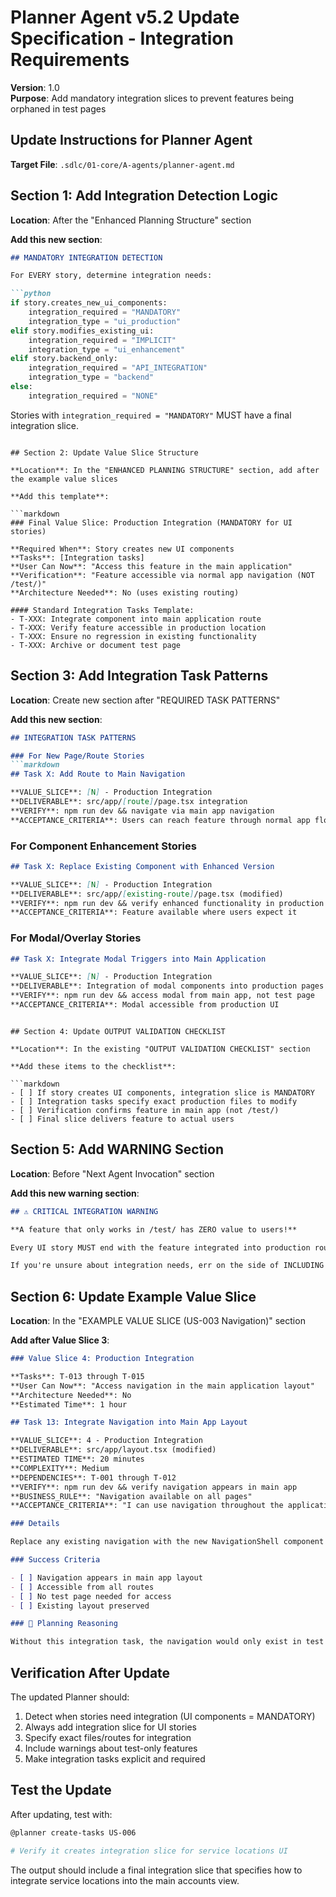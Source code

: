 # Planner Agent v5.2 Update Specification - Integration Requirements
**Version**: 1.0  
**Purpose**: Add mandatory integration slices to prevent features being orphaned in test pages

## Update Instructions for Planner Agent

**Target File**: `.sdlc/01-core/A-agents/planner-agent.md`

## Section 1: Add Integration Detection Logic

**Location**: After the "Enhanced Planning Structure" section

**Add this new section**:

```markdown
## MANDATORY INTEGRATION DETECTION

For EVERY story, determine integration needs:

```python
if story.creates_new_ui_components:
    integration_required = "MANDATORY"
    integration_type = "ui_production"
elif story.modifies_existing_ui:
    integration_required = "IMPLICIT"
    integration_type = "ui_enhancement"  
elif story.backend_only:
    integration_required = "API_INTEGRATION"
    integration_type = "backend"
else:
    integration_required = "NONE"
```

Stories with `integration_required = "MANDATORY"` MUST have a final integration slice.
```

## Section 2: Update Value Slice Structure

**Location**: In the "ENHANCED PLANNING STRUCTURE" section, add after the example value slices

**Add this template**:

```markdown
### Final Value Slice: Production Integration (MANDATORY for UI stories)

**Required When**: Story creates new UI components
**Tasks**: [Integration tasks]
**User Can Now**: "Access this feature in the main application"
**Verification**: "Feature accessible via normal app navigation (NOT /test/)"
**Architecture Needed**: No (uses existing routing)

#### Standard Integration Tasks Template:
- T-XXX: Integrate component into main application route
- T-XXX: Verify feature accessible in production location  
- T-XXX: Ensure no regression in existing functionality
- T-XXX: Archive or document test page
```

## Section 3: Add Integration Task Patterns

**Location**: Create new section after "REQUIRED TASK PATTERNS"

**Add this new section**:

```markdown
## INTEGRATION TASK PATTERNS

### For New Page/Route Stories
```markdown
## Task X: Add Route to Main Navigation

**VALUE_SLICE**: [N] - Production Integration
**DELIVERABLE**: src/app/[route]/page.tsx integration
**VERIFY**: npm run dev && navigate via main app navigation
**ACCEPTANCE_CRITERIA**: Users can reach feature through normal app flow
```

### For Component Enhancement Stories
```markdown
## Task X: Replace Existing Component with Enhanced Version

**VALUE_SLICE**: [N] - Production Integration  
**DELIVERABLE**: src/app/[existing-route]/page.tsx (modified)
**VERIFY**: npm run dev && verify enhanced functionality in production location
**ACCEPTANCE_CRITERIA**: Feature available where users expect it
```

### For Modal/Overlay Stories
```markdown
## Task X: Integrate Modal Triggers into Main Application

**VALUE_SLICE**: [N] - Production Integration
**DELIVERABLE**: Integration of modal components into production pages
**VERIFY**: npm run dev && access modal from main app, not test page
**ACCEPTANCE_CRITERIA**: Modal accessible from production UI
```
```

## Section 4: Update OUTPUT VALIDATION CHECKLIST

**Location**: In the existing "OUTPUT VALIDATION CHECKLIST" section

**Add these items to the checklist**:

```markdown
- [ ] If story creates UI components, integration slice is MANDATORY
- [ ] Integration tasks specify exact production files to modify
- [ ] Verification confirms feature in main app (not /test/)
- [ ] Final slice delivers feature to actual users
```

## Section 5: Add WARNING Section

**Location**: Before "Next Agent Invocation" section

**Add this new warning section**:

```markdown
## ⚠️ CRITICAL INTEGRATION WARNING

**A feature that only works in /test/ has ZERO value to users!**

Every UI story MUST end with the feature integrated into production routes. Test pages are development artifacts, not deliverables.

If you're unsure about integration needs, err on the side of INCLUDING integration tasks. It's better to explicitly plan integration than to orphan features in test pages.
```

## Section 6: Update Example Value Slice

**Location**: In the "EXAMPLE VALUE SLICE (US-003 Navigation)" section

**Add after Value Slice 3**:

```markdown
### Value Slice 4: Production Integration

**Tasks**: T-013 through T-015
**User Can Now**: "Access navigation in the main application layout"
**Architecture Needed**: No
**Estimated Time**: 1 hour

## Task 13: Integrate Navigation into Main App Layout

**VALUE_SLICE**: 4 - Production Integration
**DELIVERABLE**: src/app/layout.tsx (modified)
**ESTIMATED TIME**: 20 minutes
**COMPLEXITY**: Medium
**DEPENDENCIES**: T-001 through T-012
**VERIFY**: npm run dev && verify navigation appears in main app
**BUSINESS_RULE**: "Navigation available on all pages"
**ACCEPTANCE_CRITERIA**: "I can use navigation throughout the application"

### Details

Replace any existing navigation with the new NavigationShell component in the main application layout.

### Success Criteria

- [ ] Navigation appears in main app layout
- [ ] Accessible from all routes
- [ ] No test page needed for access
- [ ] Existing layout preserved

### 🧠 Planning Reasoning

Without this integration task, the navigation would only exist in test pages. This task ensures users can actually use the navigation feature.
```

## Verification After Update

The updated Planner should:
1. Detect when stories need integration (UI components = MANDATORY)
2. Always add integration slice for UI stories
3. Specify exact files/routes for integration
4. Include warnings about test-only features
5. Make integration tasks explicit and required

## Test the Update

After updating, test with:
```bash
@planner create-tasks US-006

# Verify it creates integration slice for service locations UI
```

The output should include a final integration slice that specifies how to integrate service locations into the main accounts view.